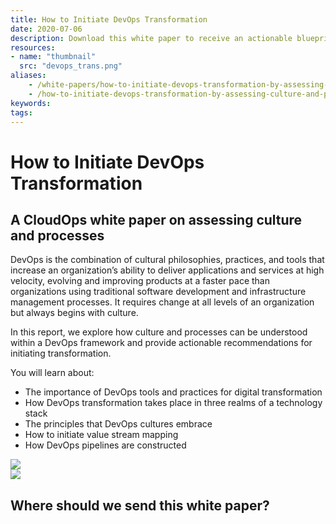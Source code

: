 ```yaml
---
title: How to Initiate DevOps Transformation
date: 2020-07-06
description: Download this white paper to receive an actionable blueprint for adopting DevOps.
resources:
- name: "thumbnail"
  src: "devops_trans.png"
aliases:
    - /white-papers/how-to-initiate-devops-transformation-by-assessing-culture-and-processes/
    - /how-to-initiate-devops-transformation-by-assessing-culture-and-processes/
keywords:
tags:
---
```



<div class="landing-page">
    <!-- hero -->
    <div class="hero jumbotron reading-landing jumbotron-fluid">
        <div class="container-fluid">
            <div class="row">
                <div class="col-xl-6 offset-xl-2 col-lg-10 offset-lg-1 col-md-12">
                    <h1 class="display-4">How to Initiate DevOps Transformation</h1>
                </div>
            </div>
        </div>
    </div>
    <div class="main-content">
        <div class="row">
            <div class="col-xl-4 offset-xl-2 without-bottom-line">
                <div class="workshop-prerequisites">
                    <h2>A CloudOps white paper on assessing culture and processes</h2>                             
                    <p>DevOps is the combination of cultural philosophies, practices, and tools that increase an organization’s ability to deliver applications and services at high velocity, evolving and improving products at a faster pace than organizations using traditional software development and infrastructure management processes. It requires change at all levels of an organization but always begins with culture.</p>
                    <p>In this report, we explore how culture and processes can be understood within a DevOps framework and provide actionable recommendations for initiating transformation.</p>
                    <p>You will learn about:</p>
                    <ul class="dashes">
                    <li>The importance of DevOps tools and practices for digital transformation</li>
                    <li>How DevOps transformation takes place in three realms of a technology stack</li>
                    <li>The principles that DevOps cultures embrace</li>
                    <li>How to initiate value stream mapping</li>
                    <li>How DevOps pipelines are constructed</li>
                    </ul>
                </div>
            </div>
                <div class="col-xl-4 offset-xl-0 white-paper-image">
                <img src="/images/white-papers/how-to-initiate-devops-transformation.png">
            </div>
        </div>
            </div>
        </div>
    </div>
    <!-- contact us -->
    <div class="contact-us-card">
        <div class="row">
            <div class="col-xl-8 offset-xl-2 col-lg-10 offset-lg-1 col-md-12 col-sm-12 col-xs-12">
                <img src="/images/single-line-arrows.png">
            </div>
            <div
                class="col-xl-3 offset-xl-3 col-lg-3 offset-lg-1 col-md-10 offset-md-1 col-sm-10 offset-sm-1 col-xs-12">
                <h2>Where should we send this white paper?</h2>
            </div>
            <div
                class="col-xl-5 offset-xl-0 col-lg-6 offset-lg-1 col-md-8 offset-md-2 col-sm-10 offset-sm-1 col-xs-12 general-contact-form">
                <!--[if lte IE 8]>
<script charset="utf-8" type="text/javascript" src="//js.hsforms.net/forms/v2-legacy.js"></script>
<![endif]-->
<script charset="utf-8" type="text/javascript" src="//js.hsforms.net/forms/v2.js"></script>
<script>
  hbspt.forms.create({
	portalId: "732832",
	formId: "f0d68bbc-ebdd-4918-ba26-b516f4268a28"
});
</script>
            </div>
        </div>
    </div>
</div>